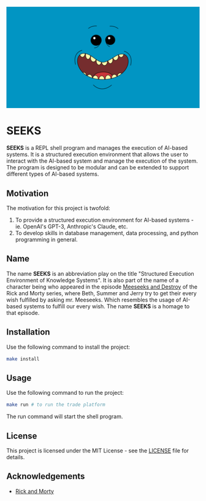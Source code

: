 ![SEEKS](./seeks.jpg)

# SEEKS

**SEEKS** is a REPL shell program and manages the execution of AI-based systems. It is a structured execution environment that allows the user to interact with the AI-based system and manage the execution of the system. The program is designed to be modular and can be extended to support different types of AI-based systems.

## Motivation

The motivation for this project is twofold:
1. To provide a structured execution environment for AI-based systems - ie. OpenAI's GPT-3, Anthropic's Claude, etc.
2. To develop skills in database management, data processing, and python programming in general.

## Name

The name **SEEKS** is an abbreviation play on the title "Structured Execution Environment of Knowledge Systems". It is also part of the name of a character being who appeared in the episode [Meeseeks and Destroy](https://www.imdb.com/title/tt3333832/) of the Rick and Morty series, where Beth, Summer and Jerry try to get their every wish fulfilled by asking mr. Meeseeks. Which resembles the usage of AI-based systems to fulfill our every wish. The name **SEEKS** is a homage to that episode.

## Installation

Use the following command to install the project:

```bash
make install
```

## Usage

Use the following command to run the project:

```bash
make run # to run the trade platform
```

The run command will start the shell program.


## License

This project is licensed under the MIT License - see the [LICENSE](LICENSE) file for details.

## Acknowledgements

- [Rick and Morty](https://www.imdb.com/title/tt2861424/)
